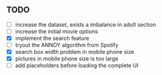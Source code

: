 ## TODO

- [ ] increase the dataset, exists a imbalance in adult section
- [ ] increase the initial movie options
- [x] implement the search feature
- [ ] tryout the ANNOY algorithm from Spotify
- [x] search box width problem in mobile phone size
- [x] pictures in mobile phone size is too large
- [ ] add placeholders before loading the complete UI
